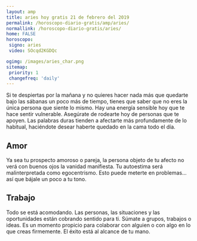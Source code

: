 ```yaml
---
layout: amp
title: aries hoy gratis 21 de febrero del 2019 
permalink: /horoscopo-diario-gratis/amp/aries/
normallink: /horoscopo-diario-gratis/aries/
home: FALSE
horoscopo:
 signo: aries
 video: SOcqd2KGDQc

ogimg: /images/aries_char.png
sitemap:
 priority: 1
 changefreq: 'daily'
---
```



Si te despiertas por la mañana y no quieres hacer nada más que quedarte bajo las sábanas un poco más de tiempo, tienes que saber que no eres la única persona que siente lo mismo. Hay una energía sensible hoy que te hace sentir vulnerable. Asegúrate de rodearte hoy de personas que te apoyen. Las palabras duras tienden a afectarte más profundamente de lo habitual, haciéndote desear haberte quedado en la cama todo el día.

## Amor

Ya sea tu prospecto amoroso o pareja, la persona objeto de tu afecto no verá con buenos ojos la vanidad manifiesta. Tu autoestima será malinterpretada como egocentrismo. Esto puede meterte en problemas... así que bájale un poco a tu tono.

## Trabajo

Todo se está acomodando. Las personas, las situaciones y las oportunidades están cobrando sentido para ti. Súmate a grupos, trabajos o ideas. Es un momento propicio para colaborar con alguien o con algo en lo que creas firmemente. El éxito está al alcance de tu mano.